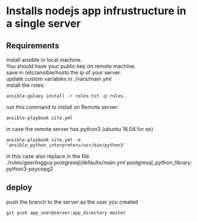 # Installs nodejs app infrustructure in a single server

## Requirements
install ansible in local machine.  
You should have your public key on remote machine.  
save in /etc/ansible/hosts the ip of your server.  
update custom variables in ./vars/main.yml  
install the roles:  

    ansible-galaxy install -r roles.txt -p roles.  


run this command to install on Remote server:

    ansible-playbook site.yml


in case the remote server has python3 (ubuntu 16.04 for ex)
    
    ansible-playbook site.yml -e 'ansible_python_interpreter=/usr/bin/python3'

in this case also replace in the file ./roles/geerlingguy.postgresql/defaults/main.yml
    postgresql_python_library: python3-psycopg2


## deploy
push the branch to the server as the user you created

    git push app_user@server:app_directory master
